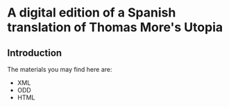 # A digital edition of a Spanish translation of Thomas More's Utopia
## Introduction 
The materials you may find here are:
- XML
- ODD
- HTML

